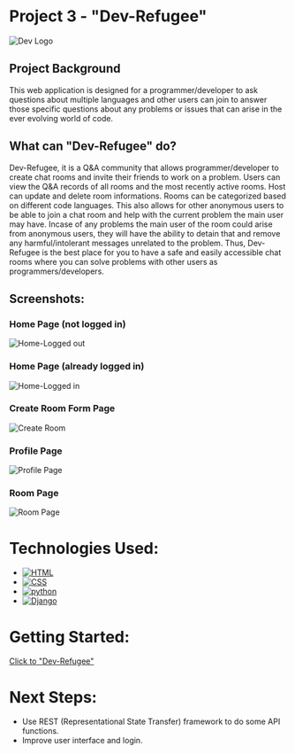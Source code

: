 # Project 3 - "Dev-Refugee"
![Dev Logo](https://res.cloudinary.com/dfbujyfrj/image/upload/v1692877834/dev_logo_uirann.png)
## Project Background
This web application is designed for a programmer/developer to ask questions about multiple languages and other users can join to answer those specific questions about any problems or issues that can arise in the ever evolving world of code.
## What can "Dev-Refugee" do?
Dev-Refugee, it is a Q&A community that allows programmer/developer to create chat rooms and invite their friends to work on a problem. Users can view the Q&A records of all rooms and the most recently active rooms. Host can update and delete room informations. Rooms can be categorized based on different code languages. This also allows for other anonymous users to be able to join a chat room and help with the current problem the main user may have. Incase of any problems the main user of the room could arise from anonymous users, they will have the ability to detain that and remove any harmful/intolerant messages unrelated to the problem.
Thus, Dev-Refugee is the best place for you to have a safe and easily accessible chat rooms where you can solve problems with other users as programmers/developers.
## Screenshots:
### Home Page (not logged in)
![Home-Logged out](https://res.cloudinary.com/dof3lwjh9/image/upload/v1692925791/Logged_out_jjzw5q.png)
### Home Page (already logged in)
![Home-Logged in](https://res.cloudinary.com/dof3lwjh9/image/upload/v1692925783/Logged_in_mfp7ff.png)
### Create Room Form Page
![Create Room](https://res.cloudinary.com/dof3lwjh9/image/upload/v1692925803/Create_Room_ysmnmz.png)
### Profile Page
![Profile Page](https://res.cloudinary.com/dof3lwjh9/image/upload/v1692925828/Profile_wrsaoe.png)
### Room Page
![Room Page](https://res.cloudinary.com/dof3lwjh9/image/upload/v1692926129/Room_otmdzn.png)
# Technologies Used:
* [![HTML](https://img.shields.io/badge/HTML5-E34F26?style=flat&logo=html5&logoColor=white)](https://developer.mozilla.org/en-US/docs/Web/HTML)
* [![CSS](https://img.shields.io/badge/CSS3-1572B6?style=flat&logo=css3&logoColor=white)](https://developer.mozilla.org/en-US/docs/Web/CSS)
* [![python](https://img.shields.io/badge/Python-3.9-3776AB.svg?style=flat&logo=python&logoColor=white)](https://www.python.org)
* [![Django](https://img.shields.io/badge/Django-3.2-092E20?style=flat&logo=django&logoColor=white)](https://www.djangoproject.com/)
# Getting Started:
[Click to "Dev-Refugee"](http://localhost:8000/)
# Next Steps:
* Use REST (Representational State Transfer) framework to do some API functions.
* Improve user interface and login.